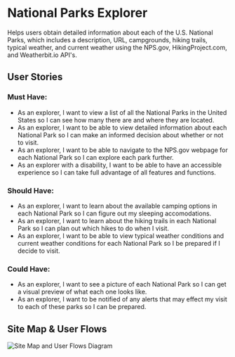# National Parks Explorer
Helps users obtain detailed information about each of the U.S. National Parks, which includes a description, URL, campgrounds, hiking trails, typical weather, and current weather using the NPS.gov, HikingProject.com, and Weatherbit.io API's.

## User Stories
### Must Have:
- As an explorer, I want to view a list of all the National Parks in the United States so I can see how many there are and where they are located.
- As an explorer, I want to be able to view detailed information about each National Park so I can make an informed decision about whether or not to visit.
- As an explorer, I want to be able to navigate to the NPS.gov webpage for each National Park so I can explore each park further.
- As an explorer with a disability, I want to be able to have an accessible experience so I can take full advantage of all features and functions.
### Should Have:
- As an explorer, I want to learn about the available camping options in each National Park so I can figure out my sleeping accomodations.
- As an explorer, I want to learn about the hiking trails in each National Park so I can plan out which hikes to do when I visit.
- As an explorer, I want to be able to view typical weather conditions and current weather conditions for each National Park so I be prepared if I decide to visit.
### Could Have:
- As an explorer, I want to see a picture of each National Park so I can get a visual preview of what each one looks like. 
- As an explorer, I want to be notified of any alerts that may effect my visit to each of these parks so I can be prepared. 

## Site Map & User Flows
![Site Map and User Flows Diagram](https://i.imgur.com/kBzUAKO.png)

